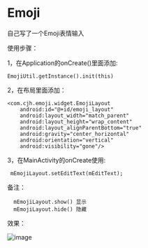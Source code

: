 # Emoji

自己写了一个Emoji表情输入

使用步骤：

1，在Application的onCreate()里面添加:

    EmojiUtil.getInstance().init(this)
   
2，在布局里面添加：


    <com.cjh.emoji.widget.EmojiLayout
        android:id="@+id/emoji_layout"
        android:layout_width="match_parent"
        android:layout_height="wrap_content"
        android:layout_alignParentBottom="true"
        android:gravity="center_horizontal"
        android:orientation="vertical"
        android:visibility="gone"/>
        
 3，在MainActivity的onCreate使用:
 
     mEmojiLayout.setEditText(mEditText);
     
 
 备注：
 
      mEmojiLayout.show() 显示
      mEmojiLayout.hide() 隐藏


效果：

![image](https://github.com/chenjianhuiJohnny/Emoji/raw/master/images-folder/index.jpg)
  
